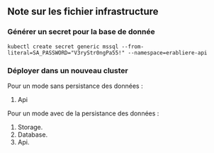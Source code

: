 ## Note sur les fichier infrastructure

### Générer un secret pour la base de donnée 

```
kubectl create secret generic mssql --from-literal=SA_PASSWORD="V3ryStr0ngPa55!" --namespace=erabliere-api
```

### Déployer dans un nouveau cluster

Pour un mode sans persistance des données : 
1. Api

Pour un mode avec de la persistance des données :
1. Storage.
2. Database.
3. Api.